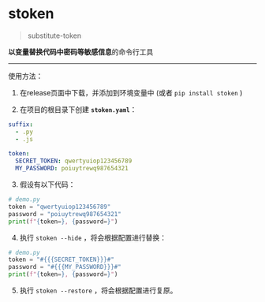 # stoken 

>  substitute-token

**以变量替换代码中密码等敏感信息**的命令行工具

---

使用方法：

1. 在release页面中下载，并添加到环境变量中 (或者 `pip install stoken` )

2. 在项目的根目录下创建 **`stoken.yaml`**：

```yaml
suffix:
  - .py
  - .js
  	
token:
  SECRET_TOKEN: qwertyuiop123456789
  MY_PASSWORD: poiuytrewq987654321
```

3. 假设有以下代码：

```python
# demo.py
token = "qwertyuiop123456789"
password = "poiuytrewq987654321"
print(f"{token=}, {password=}")
```

4. 执行 `stoken --hide` ，将会根据配置进行替换：

```python
# demo.py
token = "#{{{SECRET_TOKEN}}}#"
password = "#{{{MY_PASSWORD}}}#"
print(f"{token=}, {password=}")
```

5. 执行 `stoken --restore` ，将会根据配置进行复原。
